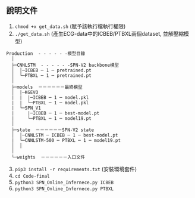 ## 說明文件

1. `chmod +x get_data.sh` (賦予該執行檔執行權限)
2. `./get_data.sh` (產生ECG-data中的ICBEB/PTBXL兩個dataset, 並解壓縮模型)

```
Production  - - - - - -模型目錄
  │
  ├─CNNLSTM  - - - - - -SPN-V2 backbone模型
  │  │─ICBEB ─ 1 ─ pretrained.pt
  │  └─PTBXL ─ 1 ─ pretrained.pt
  │
  ├─models  －－－－－－最終模型
  │  |─KGEVO
  |  |  |─ICBEB ─ 1 ─ model.pkl
  |  |  └─PTBXL ─ 1 ─ model.pkl
  |  └─SPN_V1
  |     |─ICBEB ─ 1 ─ best-model.pt
  |     └─PTBXL ─ 1 ─ model19.pt
  │
  ├─state  －－－－－－SPN-V2 state
  │  │─CNNLSTM ─ ICBEB ─ 1 ─ best-model.pt
  |  └─CNNLSTM-500 ─ PTBXL ─ 1 ─ model19.pt
  │  │
  │
  └─weights  －－－－－－入口文件
```

3. `pip3 install -r requirements.txt` (安裝環境套件)
4. `cd Code-final`
5. `python3 SPN_Online_Infernece.py ICBEB`
6. `python3 SPN_Online_Infernece.py PTBXL`

